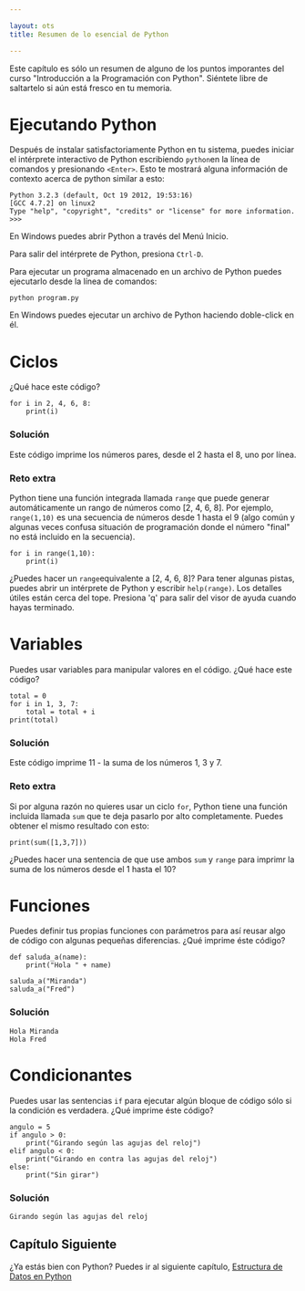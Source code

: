 ```yaml
---

layout: ots
title: Resumen de lo esencial de Python

---
```


Este capítulo es sólo un resumen de alguno de los puntos imporantes del curso
"Introducción a la Programación con Python". Siéntete libre de saltartelo si
aún está fresco en tu memoria.

# Ejecutando Python

Después de instalar satisfactoriamente Python en tu sistema, puedes iniciar el
intérprete interactivo de Python escribiendo `python`en la línea de comandos y
presionando `<Enter>`. Esto te mostrará alguna información de contexto acerca
de python similar a esto:

    Python 3.2.3 (default, Oct 19 2012, 19:53:16)
    [GCC 4.7.2] on linux2
    Type "help", "copyright", "credits" or "license" for more information.
    >>>

En Windows puedes abrir Python a través del Menú Inicio.

Para salir del intérprete de Python, presiona `Ctrl-D`.

Para ejecutar un programa almacenado en un archivo de Python puedes ejecutarlo
desde la línea de comandos:

    python program.py

En Windows puedes ejecutar un archivo de Python haciendo doble-click en él.

# Ciclos

¿Qué hace este código?

    for i in 2, 4, 6, 8:
        print(i)

### Solución

Este código imprime los números pares, desde el 2 hasta el 8, uno por línea.

### Reto extra

Python tiene una función integrada llamada `range` que puede generar
automáticamente un rango de números como \[2, 4, 6, 8\]. Por ejemplo,
`range(1,10)` es una secuencia de números desde 1 hasta el 9 (algo común y
algunas veces confusa  situación de programación donde el número "final" no
está incluido en la secuencia).


    for i in range(1,10):
        print(i)

¿Puedes hacer un `range`equivalente a \[2, 4, 6, 8\]? Para tener algunas
pistas, puedes abrir un intérprete de Python y escribir `help(range)`. Los
detalles útiles están cerca del tope. Presiona 'q' para salir del visor de
ayuda cuando hayas terminado.

# Variables

Puedes usar variables para manipular valores en el código. ¿Qué hace este
código?

    total = 0
    for i in 1, 3, 7:
        total = total + i
    print(total)

### Solución

Este código imprime 11 - la suma de los números 1, 3 y 7.

### Reto extra

Si por alguna razón no quieres usar un ciclo `for`, Python tiene una función
incluida llamada `sum` que te deja pasarlo por alto completamente. Puedes
obtener el mismo resultado con esto:

    print(sum([1,3,7]))

¿Puedes hacer una sentencia de que use ambos `sum` y `range` para imprimr la
suma de los números desde el 1 hasta el 10?

# Funciones

Puedes definir tus propias funciones con parámetros para así reusar algo de
código con algunas pequeñas diferencias. ¿Qué imprime éste código?

    def saluda_a(name):
        print("Hola " + name)

    saluda_a("Miranda")
    saluda_a("Fred")

### Solución

    Hola Miranda
    Hola Fred

# Condicionantes

Puedes usar las sentencias `if` para ejecutar algún bloque de código sólo si
la condición es verdadera. ¿Qué imprime éste código?

    angulo = 5
    if angulo > 0:
        print("Girando según las agujas del reloj")
    elif angulo < 0:
        print("Girando en contra las agujas del reloj")
    else:
        print("Sin girar")

### Solución

    Girando según las agujas del reloj


## Capítulo Siguiente

¿Ya estás bien con Python? Puedes ir al siguiente capítulo, [Estructura de Datos en Python](data.html)
